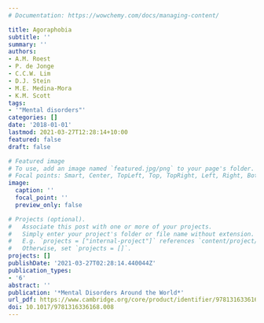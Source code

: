 ```yaml
---
# Documentation: https://wowchemy.com/docs/managing-content/

title: Agoraphobia
subtitle: ''
summary: ''
authors:
- A.M. Roest
- P. de Jonge
- C.C.W. Lim
- D.J. Stein
- M.E. Medina-Mora
- K.M. Scott
tags: 
- '"Mental disorders"'
categories: []
date: '2018-01-01'
lastmod: 2021-03-27T12:28:14+10:00
featured: false
draft: false

# Featured image
# To use, add an image named `featured.jpg/png` to your page's folder.
# Focal points: Smart, Center, TopLeft, Top, TopRight, Left, Right, BottomLeft, Bottom, BottomRight.
image:
  caption: ''
  focal_point: ''
  preview_only: false

# Projects (optional).
#   Associate this post with one or more of your projects.
#   Simply enter your project's folder or file name without extension.
#   E.g. `projects = ["internal-project"]` references `content/project/deep-learning/index.md`.
#   Otherwise, set `projects = []`.
projects: []
publishDate: '2021-03-27T02:28:14.440044Z'
publication_types:
- '6'
abstract: ''
publication: '*Mental Disorders Around the World*'
url_pdf: https://www.cambridge.org/core/product/identifier/9781316336168%23CT-bp-8/type/book_part
doi: 10.1017/9781316336168.008
---
```

